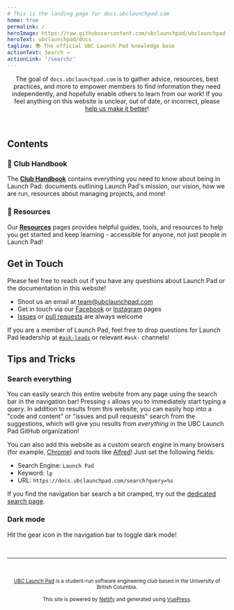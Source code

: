 ```yaml
---
# This is the landing page for docs.ubclaunchpad.com
home: true
permalink: /
heroImage: https://raw.githubusercontent.com/ubclaunchpad/ubclaunchpad.com/master/src/assets/about.png
heroText: ubclaunchpad/docs
tagline: 📚 The official UBC Launch Pad knowledge base
actionText: Search →
actionLink: '/search/'
---
```


<!-- markdownlint-disable -->

<p align="center">
The goal of <code>docs.ubclaunchpad.com</code> is to gather advice, resources, best practices, and more to empower members to find information they need independently, and hopefully enable others to learn from our work! If you feel anything on this website is unclear, out of date, or incorrect, please <a href="/CONTRIBUTING">help us make it better</a>!
</p>

<br />

## Contents

### 📖 Club Handbook

The [**Club Handbook**](./handbook/README.md) contains everything you need to know about being in Launch Pad: documents outlining Launch Pad's mission, our vision, how we are run, resources about managing projects, and more!

### 🧗 Resources

Our [**Resources**](./resources/README.md) pages provides helpful guides, tools, and resources to help you get started and keep learning - accessible for anyone, not just people in Launch Pad!

## Get in Touch

Please feel free to reach out if you have any questions about Launch Pad or the documentation in this website!

* Shoot us an email at [team@ubclaunchpad.com](team@ubclaunchpad.com)
* Get in touch via our [Facebook](https://www.facebook.com/ubclaunchpad/) or [Instagram](https://www.instagram.com/ubclaunchpad/) pages
* [Issues](https://github.com/ubclaunchpad/docs/issues/new) or [pull requests](https://github.com/ubclaunchpad/docs/compare) are always welcome

If you are a member of Launch Pad, feel free to drop questions for Launch Pad leadership at [`#ask-leads`](https://ubclaunchpad.slack.com/messages/CK935RD3Q/) or relevant `#ask-` channels!

## Tips and Tricks

### Search everything

You can easily search this entire website from any page using the search bar in the navigation bar! Pressing `s` allows you to immediately start typing a query. In addition to results from this website, you can easily hop into a "code and content" or "issues and pull requests" search from the suggestions, which will give you results from *everything* in the UBC Launch Pad GitHub organization!

You can also add this website as a custom search engine in many browsers (for example, [Chrome](https://support.google.com/chrome/answer/95426)) and tools like [Alfred](https://www.alfredapp.com/help/features/web-search/#custom)! Just set the following fields:

- Search Engine: `Launch Pad`
- Keyword: `lp`
- URL: `https://docs.ubclaunchpad.com/search?query=%s`

If you find the navigation bar search a bit cramped, try out the [dedicated search page](/search.md).

### Dark mode

Hit the gear icon in the navigation bar to toggle dark mode!

<br />

<hr />

<br />

<p align="center">
  <small>
    <a href="https://ubclaunchpad.com" target="_blank" rel="noopener noreferrer">UBC Launch Pad</a>
    is a student-run software engineering club based in the University of British Columbia.
  </small>
</p>

<p align="center">
  <small>
    This site is powered by <a href="https://netlify.com" target="_blank" rel="noopener noreferrer">Netlify</a>
    and generated using <a href="https://vuepress.vuejs.org/" target="_blank" rel="noopener noreferrer">VuePress</a>.
  </small>
</p>

<br />
